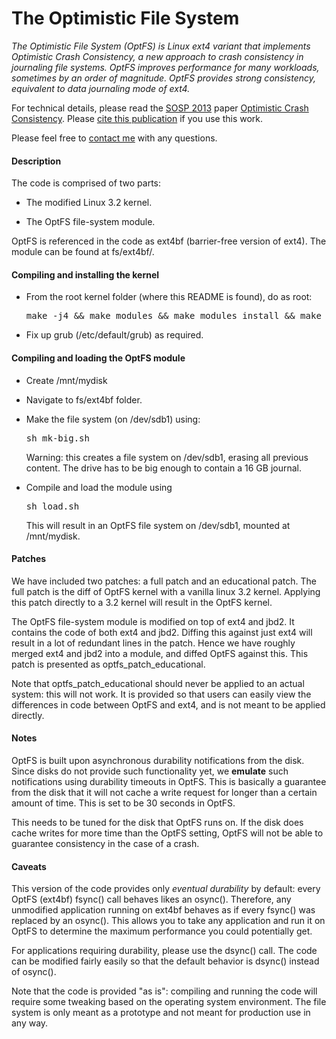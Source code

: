The Optimistic File System
==========================
*The Optimistic File System (OptFS) is Linux ext4 variant that implements
Optimistic Crash Consistency, a new approach to crash consistency in journaling
file systems. OptFS improves performance for many workloads, sometimes by an
order of magnitude. OptFS provides strong consistency, equivalent to data
journaling mode of ext4.*

 For technical details, please read the [SOSP
 2013](http://sigops.org/sosp/sosp13/) paper [Optimistic Crash
 Consistency](http://www.cs.wisc.edu/adsl/Publications/optfs-sosp13.pdf).
 Please [cite this
 publication](http://research.cs.wisc.edu/adsl/Publications/optfs-sosp13.bib)
 if you use this work.

Please feel free to [contact me](http://cs.wisc.edu/~vijayc) with
any questions.

#### Description

The code is comprised of two parts:

* The modified Linux 3.2 kernel.

* The OptFS file-system module.

OptFS is referenced in the code as ext4bf (barrier-free version of ext4). The
module can be found at fs/ext4bf/.

#### Compiling and installing the kernel
* From the root kernel folder (where this README is found), do as root:
    
    <pre>make -j4 && make modules && make modules_install && make install</pre>

* Fix up grub (/etc/default/grub) as required.

#### Compiling and loading the OptFS module
* Create /mnt/mydisk

* Navigate to fs/ext4bf folder.

* Make the file system (on /dev/sdb1) using:
    
    <pre>sh mk-big.sh</pre>

   Warning: this creates a file system on /dev/sdb1, erasing all previous
   content. The drive has to be big enough to contain a 16 GB journal.

* Compile and load the module using
   
  <pre>sh load.sh</pre>

   This will result in an OptFS file system on /dev/sdb1, mounted at
   /mnt/mydisk.

#### Patches

We have included two patches: a full patch and an educational patch. The full
patch is the diff of OptFS kernel with a vanilla linux 3.2 kernel. Applying
this patch directly to a 3.2 kernel will result in the OptFS kernel.

The OptFS file-system module is modified on top of ext4 and jbd2. It contains
the code of both ext4 and jbd2. Diffing this against just ext4 will result in
a lot of redundant lines in the patch. Hence we have roughly merged ext4 and
jbd2 into a module, and diffed OptFS against this. This patch is presented as
optfs_patch_educational.

Note that optfs_patch_educational should never be applied to an actual system:
this will not work. It is provided so that users can easily view the
differences in code between OptFS and ext4, and is not meant to be applied
directly. 

#### Notes 

OptFS is built upon asynchronous durability notifications from the disk. Since
disks do not provide such functionality yet, we <b>emulate</b> such
notifications using durability timeouts in OptFS. This is basically a
guarantee from the disk that it will not cache a write request for longer than
a certain amount of time. This is set to be 30 seconds in OptFS.

This needs to be tuned for the disk that OptFS runs on. If the disk does cache
writes for more time than the OptFS setting, OptFS will not be able to
guarantee consistency in the case of a crash. 

#### Caveats 

This version of the code provides only *eventual durability* by default: every
OptFS (ext4bf) fsync() call behaves likes an osync(). Therefore, any unmodified
application running on ext4bf behaves as if every fsync() was replaced by an
osync(). This allows you to take any application and run it on OptFS to
determine the maximum performance you could potentially get. 

For applications requiring durability, please use the dsync() call. The code
can be modified fairly easily so that the default behavior is dsync() instead
of osync().

Note that the code is provided "as is": compiling and running the code will
require some tweaking based on the operating system environment. The file
system is only meant as a prototype and not meant for production use in any
way.
